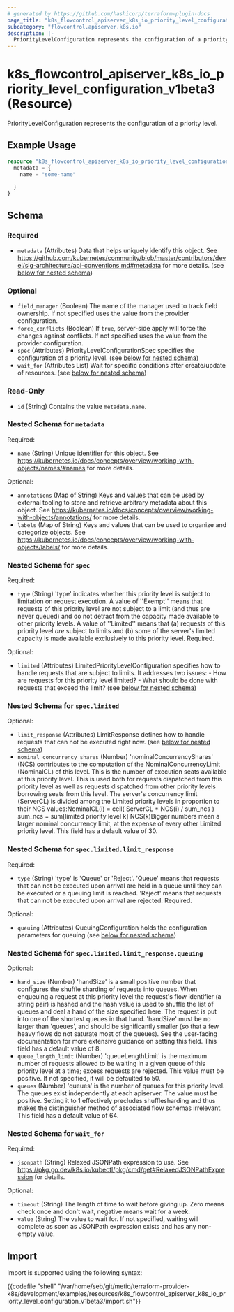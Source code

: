 ```yaml
---
# generated by https://github.com/hashicorp/terraform-plugin-docs
page_title: "k8s_flowcontrol_apiserver_k8s_io_priority_level_configuration_v1beta3 Resource - terraform-provider-k8s"
subcategory: "flowcontrol.apiserver.k8s.io"
description: |-
  PriorityLevelConfiguration represents the configuration of a priority level.
---
```


# k8s_flowcontrol_apiserver_k8s_io_priority_level_configuration_v1beta3 (Resource)

PriorityLevelConfiguration represents the configuration of a priority level.

## Example Usage

```terraform
resource "k8s_flowcontrol_apiserver_k8s_io_priority_level_configuration_v1beta3" "example" {
  metadata = {
    name = "some-name"

  }
}
```

<!-- schema generated by tfplugindocs -->
## Schema

### Required

- `metadata` (Attributes) Data that helps uniquely identify this object. See https://github.com/kubernetes/community/blob/master/contributors/devel/sig-architecture/api-conventions.md#metadata for more details. (see [below for nested schema](#nestedatt--metadata))

### Optional

- `field_manager` (Boolean) The name of the manager used to track field ownership. If not specified uses the value from the provider configuration.
- `force_conflicts` (Boolean) If `true`, server-side apply will force the changes against conflicts. If not specified uses the value from the provider configuration.
- `spec` (Attributes) PriorityLevelConfigurationSpec specifies the configuration of a priority level. (see [below for nested schema](#nestedatt--spec))
- `wait_for` (Attributes List) Wait for specific conditions after create/update of resources. (see [below for nested schema](#nestedatt--wait_for))

### Read-Only

- `id` (String) Contains the value `metadata.name`.

<a id="nestedatt--metadata"></a>
### Nested Schema for `metadata`

Required:

- `name` (String) Unique identifier for this object. See https://kubernetes.io/docs/concepts/overview/working-with-objects/names/#names for more details.

Optional:

- `annotations` (Map of String) Keys and values that can be used by external tooling to store and retrieve arbitrary metadata about this object. See https://kubernetes.io/docs/concepts/overview/working-with-objects/annotations/ for more details.
- `labels` (Map of String) Keys and values that can be used to organize and categorize objects. See https://kubernetes.io/docs/concepts/overview/working-with-objects/labels/ for more details.


<a id="nestedatt--spec"></a>
### Nested Schema for `spec`

Required:

- `type` (String) 'type' indicates whether this priority level is subject to limitation on request execution.  A value of ''Exempt'' means that requests of this priority level are not subject to a limit (and thus are never queued) and do not detract from the capacity made available to other priority levels.  A value of ''Limited'' means that (a) requests of this priority level _are_ subject to limits and (b) some of the server's limited capacity is made available exclusively to this priority level. Required.

Optional:

- `limited` (Attributes) LimitedPriorityLevelConfiguration specifies how to handle requests that are subject to limits. It addresses two issues:  - How are requests for this priority level limited?  - What should be done with requests that exceed the limit? (see [below for nested schema](#nestedatt--spec--limited))

<a id="nestedatt--spec--limited"></a>
### Nested Schema for `spec.limited`

Optional:

- `limit_response` (Attributes) LimitResponse defines how to handle requests that can not be executed right now. (see [below for nested schema](#nestedatt--spec--limited--limit_response))
- `nominal_concurrency_shares` (Number) 'nominalConcurrencyShares' (NCS) contributes to the computation of the NominalConcurrencyLimit (NominalCL) of this level. This is the number of execution seats available at this priority level. This is used both for requests dispatched from this priority level as well as requests dispatched from other priority levels borrowing seats from this level. The server's concurrency limit (ServerCL) is divided among the Limited priority levels in proportion to their NCS values:NominalCL(i)  = ceil( ServerCL * NCS(i) / sum_ncs ) sum_ncs = sum[limited priority level k] NCS(k)Bigger numbers mean a larger nominal concurrency limit, at the expense of every other Limited priority level. This field has a default value of 30.

<a id="nestedatt--spec--limited--limit_response"></a>
### Nested Schema for `spec.limited.limit_response`

Required:

- `type` (String) 'type' is 'Queue' or 'Reject'. 'Queue' means that requests that can not be executed upon arrival are held in a queue until they can be executed or a queuing limit is reached. 'Reject' means that requests that can not be executed upon arrival are rejected. Required.

Optional:

- `queuing` (Attributes) QueuingConfiguration holds the configuration parameters for queuing (see [below for nested schema](#nestedatt--spec--limited--limit_response--queuing))

<a id="nestedatt--spec--limited--limit_response--queuing"></a>
### Nested Schema for `spec.limited.limit_response.queuing`

Optional:

- `hand_size` (Number) 'handSize' is a small positive number that configures the shuffle sharding of requests into queues.  When enqueuing a request at this priority level the request's flow identifier (a string pair) is hashed and the hash value is used to shuffle the list of queues and deal a hand of the size specified here.  The request is put into one of the shortest queues in that hand. 'handSize' must be no larger than 'queues', and should be significantly smaller (so that a few heavy flows do not saturate most of the queues).  See the user-facing documentation for more extensive guidance on setting this field.  This field has a default value of 8.
- `queue_length_limit` (Number) 'queueLengthLimit' is the maximum number of requests allowed to be waiting in a given queue of this priority level at a time; excess requests are rejected.  This value must be positive.  If not specified, it will be defaulted to 50.
- `queues` (Number) 'queues' is the number of queues for this priority level. The queues exist independently at each apiserver. The value must be positive.  Setting it to 1 effectively precludes shufflesharding and thus makes the distinguisher method of associated flow schemas irrelevant.  This field has a default value of 64.





<a id="nestedatt--wait_for"></a>
### Nested Schema for `wait_for`

Required:

- `jsonpath` (String) Relaxed JSONPath expression to use. See https://pkg.go.dev/k8s.io/kubectl/pkg/cmd/get#RelaxedJSONPathExpression for details.

Optional:

- `timeout` (String) The length of time to wait before giving up. Zero means check once and don't wait, negative means wait for a week.
- `value` (String) The value to wait for. If not specified, waiting will complete as soon as JSONPath expression exists and has any non-empty value.

## Import

Import is supported using the following syntax:

{{codefile "shell" "/var/home/seb/git/metio/terraform-provider-k8s/development/examples/resources/k8s_flowcontrol_apiserver_k8s_io_priority_level_configuration_v1beta3/import.sh"}}
